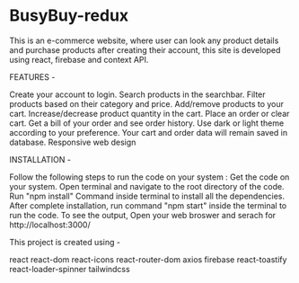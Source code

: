 # BusyBuy-redux

This is an e-commerce website, where user can look any product details and purchase products after creating their account, this site is developed using react, firebase and context API. 

FEATURES -

Create your account to login.
Search products in the searchbar.
Filter products based on their category and price.
Add/remove products to your cart.
Increase/decrease product quantity in the cart.
Place an order or clear cart.
Get a bill of your order and see order history.
Use dark or light theme according to your preference.
Your cart and order data will remain saved in database.
Responsive web design


INSTALLATION -

Follow the following steps to run the code on your system :
Get the code on your system.
Open terminal and navigate to the root directory of the code.
Run "npm install" Command inside terminal to install all the dependencies.
After complete installation, run command "npm start" inside the terminal to run the code.
To see the output, Open your web broswer and serach for http://localhost:3000/


This project is created using -

react
react-dom
react-icons
react-router-dom
axios
firebase
react-toastify
react-loader-spinner
tailwindcss

